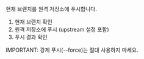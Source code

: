 현재 브랜치를 원격 저장소에 푸시합니다.

1. 현재 브랜치 확인
2. 원격 저장소에 푸시 (upstream 설정 포함)
3. 푸시 결과 확인

IMPORTANT: 강제 푸시(--force)는 절대 사용하지 마세요.